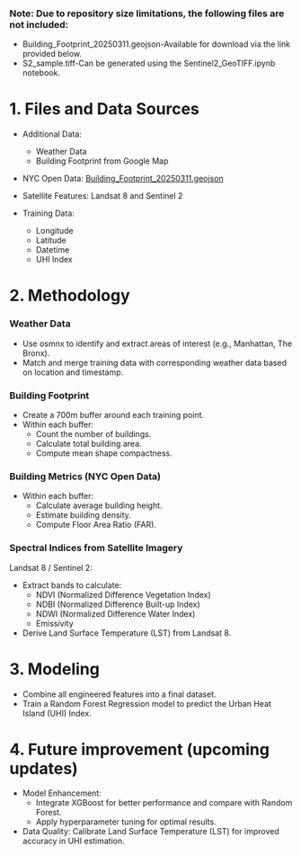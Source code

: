 ### Note: Due to repository size limitations, the following files are not included:
- Building_Footprint_20250311.geojson-Available for download via the link provided below.
- S2_sample.tiff-Can be generated using the Sentinel2_GeoTIFF.ipynb notebook.



# 1. Files and Data Sources
- Additional Data:
    -  Weather Data
    -  Building Footprint from Google Map
- NYC Open Data: [Building_Footprint_20250311.geojson](https://drive.google.com/file/d/1BQwBDrGNoi7mBtN36OiSU6pxapmvLqqe/view?usp=sharing)


- Satellite Features: Landsat 8 and Sentinel 2

- Training Data:
    - Longitude
    - Latitude
    - Datetime
    - UHI Index

# 2. Methodology
### Weather Data
- Use osmnx to identify and extract areas of interest (e.g., Manhattan, The Bronx).
- Match and merge training data with corresponding weather data based on location and timestamp.

### Building Footprint
- Create a 700m buffer around each training point.
- Within each buffer:
    - Count the number of buildings.
    - Calculate total building area.
    - Compute mean shape compactness.

### Building Metrics (NYC Open Data)
- Within each buffer:
    - Calculate average building height.
    - Estimate building density.
    - Compute Floor Area Ratio (FAR).

### Spectral Indices from Satellite Imagery
Landsat 8 / Sentinel 2:
- Extract bands to calculate:
    - NDVI (Normalized Difference Vegetation Index)
    - NDBI (Normalized Difference Built-up Index)
    - NDWI (Normalized Difference Water Index)
    - Emissivity
- Derive Land Surface Temperature (LST) from Landsat 8.

# 3. Modeling
- Combine all engineered features into a final dataset.
- Train a Random Forest Regression model to predict the Urban Heat Island (UHI) Index.

# 4. Future improvement (upcoming updates)
- Model Enhancement:
    - Integrate XGBoost for better performance and compare with Random Forest.
    - Apply hyperparameter tuning for optimal results.
- Data Quality: Calibrate Land Surface Temperature (LST) for improved accuracy in UHI estimation.
